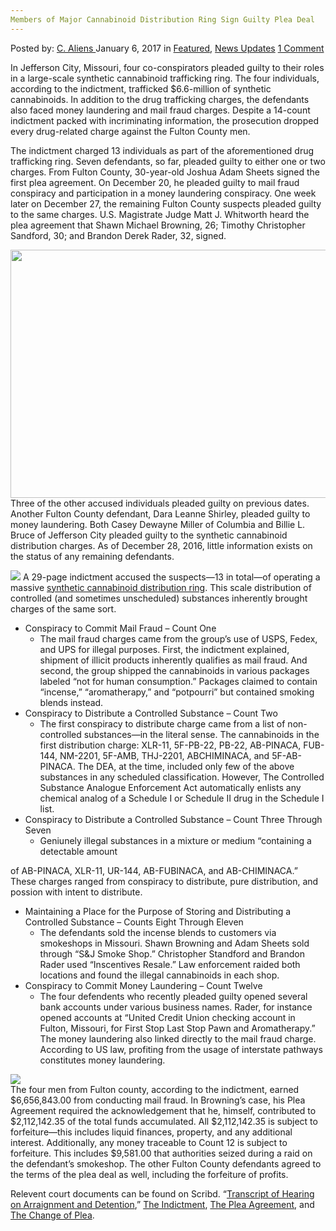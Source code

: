```yaml
---
Members of Major Cannabinoid Distribution Ring Sign Guilty Plea Deal
---
```

<article class="post-listing post-17351 post type-post status-publish format-standard has-post-thumbnail hentry  tag-cannabinoid tag-deal tag-distribution tag-guilty tag-major tag-members tag-plea tag-ring tag-sign">
    <div class="post-inner">
        <span>Posted by: <a href="https://www.deepdotweb.com/author/caliens/" title="">C. Aliens </a></span>
    <span>January 6, 2017</span>
    <span>in <a href="https://www.deepdotweb.com/category/deepdot-news/" rel="category tag">Featured</a>, <a href="https://www.deepdotweb.com/category/news-updates/" rel="category tag">News Updates</a></span>
    <span><a href="https://www.deepdotweb.com/2017/01/06/members-major-cannabinoid-distribution-ring-sign-guilty-plea-deal/#comments">1 Comment</a></span>
    </p>
    <div class="clear"></div>
    <div class="entry">
    <p>In Jefferson City, Missouri, four co-conspirators pleaded guilty to their roles in a large-scale synthetic cannabinoid trafficking ring. The four individuals, according to the indictment, trafficked $6.6-million of synthetic cannabinoids. In addition to the drug trafficking charges, the defendants also faced money laundering and mail fraud charges. Despite a 14-count indictment packed with incriminating information, the prosecution dropped every drug-related charge against the Fulton County men.</p>
    <p>The indictment charged 13 individuals as part of the aforementioned drug trafficking ring. Seven defendants, so far, pleaded guilty to either one or two charges. From Fulton County, 30-year-old Joshua Adam Sheets signed the first plea agreement. On December 20, he pleaded guilty to mail fraud conspiracy and participation in a money laundering conspiracy. One week later on December 27, the remaining Fulton County suspects pleaded guilty to the same charges. U.S. Magistrate Judge Matt J. Whitworth heard the plea agreement that Shawn Michael Browning, 26; Timothy Christopher Sandford, 30; and Brandon Derek Rader, 32, signed.</p>
    <p><img class="wp-image-17361 aligncenter" src="/imgs/2017/01/word-image-10.png" width="866" height="397" srcset="/imgs/2017/01/word-image-10.png 1038w, /imgs/2017/01/word-image-10-300x138.png 300w, /imgs/2017/01/word-image-10-1024x470.png 1024w, /imgs/2017/01/word-image-10-272x125.png 272w" sizes="(max-width: 866px) 100vw, 866px"/> Three of the other accused individuals pleaded guilty on previous dates. Another Fulton County defendant, Dara Leanne Shirley, pleaded guilty to money laundering. Both Casey Dewayne Miller of Columbia and Billie L. Bruce of Jefferson City pleaded guilty to the synthetic cannabinoid distribution charges. As of December 28, 2016, little information exists on the status of any remaining defendants.</p>
    <p><img class="wp-image-17362 aligncenter" src="/imgs/2017/01/word-image-11.png" srcset="/imgs/2017/01/word-image-11.png 659w, /imgs/2017/01/word-image-11-300x111.png 300w" sizes="(max-width: 659px) 100vw, 659px"/> A 29-page indictment accused the suspects—13 in total—of operating a massive <a href="https://www.deepdotweb.com/2016/12/16/turkish-health-expert-30-percent-drugs-comes-internet/">synthetic cannabinoid distribution ring</a>. This scale distribution of controlled (and sometimes unscheduled) substances inherently brought charges of the same sort.</p>
    <ul>
    <li>Conspiracy to Commit Mail Fraud &#8211; Count One
    <ul>
    <li>The mail fraud charges came from the group&#8217;s use of USPS, Fedex, and UPS for illegal purposes. First, the indictment explained, shipment of illicit products inherently qualifies as mail fraud. And second, the group shipped the cannabinoids in various packages labeled “not for human consumption.” Packages claimed to contain “incense,” “aromatherapy,” and “potpourri” but contained smoking blends instead.</li>
    </ul>
    </li>
    <li>Conspiracy to Distribute a Controlled Substance – Count Two
    <ul>
    <li>The first conspiracy to distribute charge came from a list of non-controlled substances—in the literal sense. The cannabinoids in the first distribution charge: XLR-11, 5F-PB-22, PB-22, AB-PINACA, FUB-144, NM-2201, 5F-AMB, THJ-2201, ABCHIMINACA, and 5F-AB-PINACA. The DEA, at the time, included only few of the above substances in any scheduled classification. However, The Controlled Substance Analogue Enforcement Act automatically enlists any chemical analog of a Schedule I or Schedule II drug in the Schedule I list.</li>
    </ul>
    </li>
    <li>Conspiracy to Distribute a Controlled Substance – Count Three Through Seven
    <ul>
    <li>Geniunely illegal substances in a mixture or medium “containing a detectable amount</li>
    </ul>
    </li>
    </ul>
    <p>of AB-PINACA, XLR-11, UR-144, AB-FUBINACA, and AB-CHIMINACA.” These charges ranged from conspiracy to distribute, pure distribution, and possion with intent to distribute.</p>
    <ul>
    <li>Maintaining a Place for the Purpose of Storing and Distributing a Controlled Substance – Counts Eight Through Eleven
    <ul>
    <li>The defendants sold the incense blends to customers via smokeshops in Missouri. Shawn Browning and Adam Sheets sold through “S&amp;J Smoke Shop.” Christopher Standford and Brandon Rader used “Inscentives Resale.” Law enforcement raided both locations and found the illegal cannabinoids in each shop.</li>
    </ul>
    </li>
    <li>Conspiracy to Commit Money Laundering – Count Twelve
    <ul>
    <li>The four defendents who recently pleaded guilty opened several bank accounts under various business names. Rader, for instance opened accounts at “United Credit Union checking account in Fulton, Missouri, for First Stop Last Stop Pawn and Aromatherapy.” The money laundering also linked directly to the mail fraud charge. According to US law, profiting from the usage of interstate pathways constitutes money laundering.</li>
    </ul>
    </li>
    </ul>
    <p><img class="wp-image-17363 aligncenter" src="/imgs/2017/01/word-image-12.png" srcset="/imgs/2017/01/word-image-12.png 536w, /imgs/2017/01/word-image-12-300x249.png 300w" sizes="(max-width: 536px) 100vw, 536px"/><br/>
    The four men from Fulton county, according to the indictment, earned $6,656,843.00 from conducting mail fraud. In Browning’s case, his Plea Agreement required the acknowledgement that he, himself, contributed to $2,112,142.35 of the total funds accumulated. All $2,112,142.35 is subject to forfeiture—this includes liquid finances, property, and any additional interest. Additionally, any money traceable to Count 12 is subject to forfeiture. This includes $9,581.00 that authorities seized during a raid on the defendant’s smokeshop. The other Fulton County defendants agreed to the terms of the plea deal as well, including the forfeiture of profits.</p>
    <p>Relevent court documents can be found on Scribd. “<a href="https://www.scribd.com/document/335261862/2-16-cr-04024-SRB-7-USA-v-Nawaz-et-al-Transcript-of-Hearing-on-Arraignment-and-Detention">Transcript of Hearing on Arraignment and Detention</a>,” <a href="https://www.scribd.com/document/335261861/2-16-cr-04024-SRB-7-USA-v-Nawaz-et-al-Indictment">The Indictment</a>, <a href="https://www.scribd.com/document/335261860/2-16-cr-04024-SRB-7-USA-v-Nawaz-et-al-Plea-Agreement">The Plea Agreement</a>, and <a href="https://www.scribd.com/document/335261859/2-16-cr-04024-SRB-7-USA-v-Nawaz-et-al-Change-of-Plea">The Change of Plea</a>.</p>
    </div>
    <span style="display:none"><a href="https://www.deepdotweb.com/tag/cannabinoid/" rel="tag">cannabinoid</a> <a href="https://www.deepdotweb.com/tag/deal/" rel="tag">deal</a> <a href="https://www.deepdotweb.com/tag/distribution/" rel="tag">distribution</a> <a href="https://www.deepdotweb.com/tag/guilty/" rel="tag">guilty</a> <a href="https://www.deepdotweb.com/tag/major/" rel="tag">major</a> <a href="https://www.deepdotweb.com/tag/members/" rel="tag">members</a> <a href="https://www.deepdotweb.com/tag/plea/" rel="tag">plea</a> <a href="https://www.deepdotweb.com/tag/ring/" rel="tag">ring</a> <a href="https://www.deepdotweb.com/tag/sign/" rel="tag">sign</a></span> <span style="display:none" class="updated">2017-01-06</span>
    <div style="display:none" class="vcard author" itemprop="author" itemscope itemtype="http://schema.org/Person"><strong class="fn" itemprop="name"><a href="https://www.deepdotweb.com/author/caliens/" title="Posts by C. Aliens" rel="author">C. Aliens</a></strong></div>
    </div>
</article>

